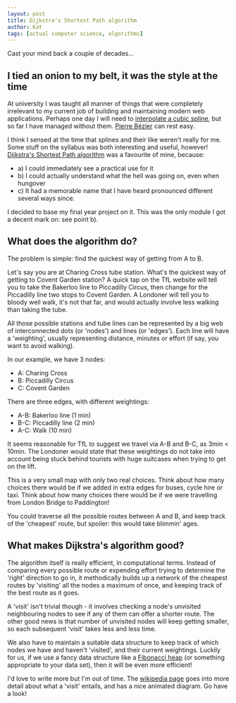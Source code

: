 ```yaml
---
layout: post
title: Dijkstra's Shortest Path algorithm
author: Kat
tags: [actual computer science, algorithms]
---
```

Cast your mind back a couple of decades...

## I tied an onion to my belt, it was the style at the time

At university I was taught all manner of things that were completely irrelevant to my current job of building and maintaining modern web applications. Perhaps one day I will need to [interpolate a cubic spline](https://en.wikipedia.org/wiki/Spline_(mathematics)), but so far I have managed without them. [Pierre Bézier](https://en.wikipedia.org/wiki/Pierre_B%C3%A9zier) can rest easy.

I think I sensed at the time that splines and their like weren't really for me. Some stuff on the syllabus was both interesting and useful, however! [Dijkstra's Shortest Path algorithm](https://en.wikipedia.org/wiki/Dijkstra%27s_algorithm) was a favourite of mine, because: 

- a) I could immediately see a practical use for it 
- b) I could actually understand what the hell was going on, even when hungover
- c) It had a memorable name that I have heard pronounced different several ways since.

I decided to base my final year project on it. This was the only module I got a decent mark on: see point b).

## What does the algorithm do?

The problem is simple: find the quickest way of getting from A to B. 

Let's say you are at Charing Cross tube station. What's the quickest way of getting to Covent Garden station? A quick tap on the TfL website will tell you to take the Bakerloo line to Piccadilly Circus, then change for the Piccadilly line two stops to Covent Garden. A Londoner will tell you to bloody well walk, it's not that far, and would actually involve less walking than taking the tube.

All those possible stations and tube lines can be represented by a big web of interconnected dots (or 'nodes') and lines (or 'edges').  Each line will have a 'weighting', usually representing distance, minutes or effort (if say, you want to avoid walking). 

In our example, we have 3 nodes:
- A: Charing Cross
- B: Piccadilly Circus
- C: Covent Garden

There are three edges, with different weightings:

- A-B: Bakerloo line (1 min)
- B-C: Piccadilly line (2 min)
- A-C: Walk (10 min)

It seems reasonable for TfL to suggest we travel via A-B and B-C, as 3min < 10min. The Londoner would state that these weightings do not take into account being stuck behind tourists with huge suitcases when trying to get on the lift.

This is a very small map with only two real choices. Think about how many choices there would be if we added in extra edges for buses, cycle hire or taxi. Think about how many choices there would be if we were travelling from London Bridge to Paddington! 

You could traverse all the possible routes between A and B, and keep track of the 'cheapest' route, but spoiler: this would take blimmin' ages.

## What makes Dijkstra's algorithm good?

The algorithm itself is really efficient, in computational terms. Instead of comparing every possible route or expending effort trying to determine the 'right' direction to go in, it methodically builds up a network of the cheapest routes by 'visiting' all the nodes a maximum of once, and keeping track of the best route as it goes. 

A 'visit' isn't trivial though - it involves checking a node's unvisited neighbouring nodes to see if any of them can offer a shorter route. The other good news is that number of unvisited nodes will keep getting smaller, so each subsequent 'visit' takes less and less time. 

We also have to maintain a suitable data structure to keep track of which nodes we have and haven't 'visited', and their current weightings. Luckily for us, if we use a fancy data structure like a [Fibonacci heap](https://en.wikipedia.org/wiki/Fibonacci_heap) (or something appropriate to your data set), then it will be even more efficient! 

I'd love to write more but I'm out of time. The [wikipedia page](https://en.wikipedia.org/wiki/Dijkstra%27s_algorithm) goes into more detail about what a 'visit' entails, and has a nice animated diagram. Go have a look!
